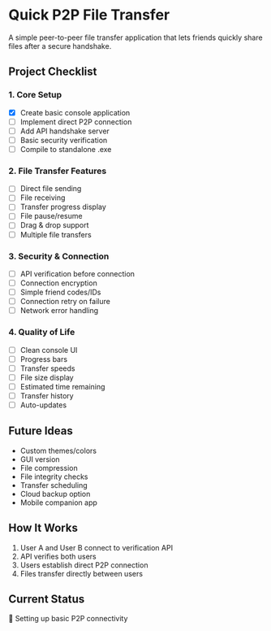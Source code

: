 # Quick P2P File Transfer

A simple peer-to-peer file transfer application that lets friends quickly share files after a secure handshake.

## Project Checklist

### 1. Core Setup
- [x] Create basic console application 
- [ ] Implement direct P2P connection
- [ ] Add API handshake server
- [ ] Basic security verification
- [ ] Compile to standalone .exe

### 2. File Transfer Features
- [ ] Direct file sending
- [ ] File receiving
- [ ] Transfer progress display
- [ ] File pause/resume
- [ ] Drag & drop support
- [ ] Multiple file transfers

### 3. Security & Connection
- [ ] API verification before connection
- [ ] Connection encryption
- [ ] Simple friend codes/IDs
- [ ] Connection retry on failure
- [ ] Network error handling

### 4. Quality of Life
- [ ] Clean console UI
- [ ] Progress bars 
- [ ] Transfer speeds
- [ ] File size display
- [ ] Estimated time remaining
- [ ] Transfer history
- [ ] Auto-updates

## Future Ideas
- Custom themes/colors
- GUI version
- File compression
- File integrity checks
- Transfer scheduling
- Cloud backup option
- Mobile companion app

## How It Works
1. User A and User B connect to verification API
2. API verifies both users
3. Users establish direct P2P connection
4. Files transfer directly between users

## Current Status
🚧 Setting up basic P2P connectivity
